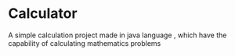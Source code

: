 # Calculator
A simple calculation project made in java language , which have the capability of calculating mathematics problems
